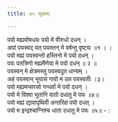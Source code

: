 ```yaml
---
title: ७५ सूक्तम्

---
```

पयो मह्यमोषधयः पयो मे वीरुधो दधन् ।  
अपां पयस्वद् यत् पयस्तन् मे वर्षन्तु वृष्टयः ॥१ । ।  
पयो मह्यं पयस्वन्तो हस्तिनो मे पयो दधन् ।  
पयः पतत्रिणो मह्यमैणेया मे पयो दधन् ॥ २ ॥  
पयस्वन् मे क्षेत्रमस्तु पयस्वदुत धान्यम् ।  
अहं पयस्वान् भूयासं गावो म उत पयस्वतीः ।३।  
पयो मह्यमप्सरसो गन्धर्वा मे पयो दधन् ।  
पयो मे विश्वा भूतानि वातो दधातु मे पयः ॥४॥  
पयो मह्यं द्यावापृथिवी अन्तरिक्षं पयो दधत् ।  
पयो म इन्द्रश्चाग्निश्च धाता दधातु मे पयः ॥५॥ - :  